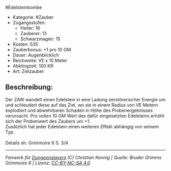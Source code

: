 #Edelsteinbombe  
- Kategorie: #Zauber  
- Zugangsstufen:  
  - Heiler: 16  
  - Zauberer: 13  
  - Schwarzmagier: 15  
- Kosten: 535  
- Zauberbonus: +1 pro 10 GM  
- Dauer: Augenblicklich  
- Reichweite: VE x 10 Meter  
- Abklingzeit: 100 KR  
- Art: Zielzauber     

## Beschreibung:
Der ZAW wandelt einen Edelstein in eine Ladung zerstörerischer Energie um und schleudert diese auf das Ziel, wo sie in einem Radius von VE Metern explodiert und abwehrbaren Schaden in Höhe des Probenergebnisses verursacht. Pro vollen 10 GM Wert des dafür eingesetzten Edelsteins erhöht sich der Probenwert des Zaubers um +1.<br>Zusätzlich hat jeder Edelstein einen weiteren Effekt abhängig von seinem Typ.<br><br>Details sh. Grimmoire 6 S. 3/4


___
*Fanwerk für [Dungeonslayers](https://www.dungeonslayers.net/) (C) Christian Kennig | Quelle: Bruder Grimms Grimmoire 6 | Lizenz: [CC-BY-NC-SA 4.0](https://creativecommons.org/licenses/by-nc-sa/4.0/deed.de)*